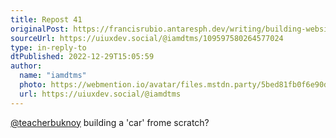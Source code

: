 ```yaml
---
title: Repost 41
originalPost: https://francisrubio.antaresph.dev/writing/building-websites-with-vanilla/
sourceUrl: https://uiuxdev.social/@iamdtms/109597580264577024
type: in-reply-to
dtPublished: 2022-12-29T15:05:59
author:
  name: "iamdtms"
  photo: https://webmention.io/avatar/files.mstdn.party/5bed81fb0f6e90d5e98aa571b020d15c5cb4f5c584eb8a936bf7de01b606e971.jpg
  url: https://uiuxdev.social/@iamdtms
---
```


<p><span class="h-card"><a href="https://mstdn.party/@teacherbuknoy" class="u-url">@<span>teacherbuknoy</span></a></span> building a 'car' frome scratch?</p>